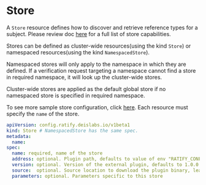 # Store

A `Store` resource defines how to discover and retrieve reference types for a subject.
Please review doc [here](https://github.com/deislabs/ratify/blob/main/docs/reference/store.md) for a full list of store capabilities.

Stores can be defined as cluster-wide resources(using the kind `Store`) or namespaced resources(using the kind `NamespacedStore`).

Namespaced stores will only apply to the namespace in which they are defined. If a verification request targeting a namespace cannot find a store in required namespace, it will look up the cluster-wide stores.

Cluster-wide stores are applied as the default global store if no namespaced store is specified in required namespace.

To see more sample store configuration, click [here](https://github.com/deislabs/ratify/tree/main/config/samples). Each resource must specify the `name` of the store.

```yml
apiVersion: config.ratify.deislabs.io/v1beta1
kind: Store # NamespacedStore has the same spec.
metadata:
  name: 
spec:
  name: required, name of the store
  address: optional. Plugin path, defaults to value of env "RATIFY_CONFIG" or "~/.ratify/plugins"
  version: optional. Version of the external plugin, defaults to 1.0.0. On ratify initialization, the specified version will be validated against the supported plugin version.
  source:  optional. Source location to download the plugin binary, learn more at docs/reference/dynamic-plugins.md
  parameters: optional. Parameters specific to this store
```
